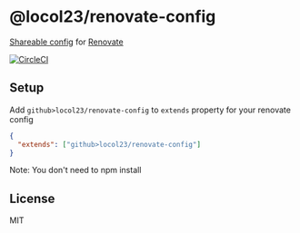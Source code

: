 # @locol23/renovate-config

[Shareable config](https://renovatebot.com/docs/config-presets/) for [Renovate](https://renovatebot.com)

[![CircleCI](https://circleci.com/gh/locol23/renovate-config.svg?style=shield)](https://circleci.com/gh/locol23/renovate-config)

## Setup

Add `github>locol23/renovate-config` to `extends` property for your renovate config

```json
{
  "extends": ["github>locol23/renovate-config"]
}
```

Note: You don't need to npm install

## License

MIT
